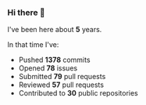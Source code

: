 ### Hi there 👋

I've been here about **5** years.

In that time I've:

- Pushed **1378** commits
- Opened **78** issues
- Submitted **79** pull requests
- Reviewed **57** pull requests
- Contributed to **30** public repositories

<!-- ![My scrobbles](https://lastfm-recently-played.vercel.app/api?user=dotdub) -->
